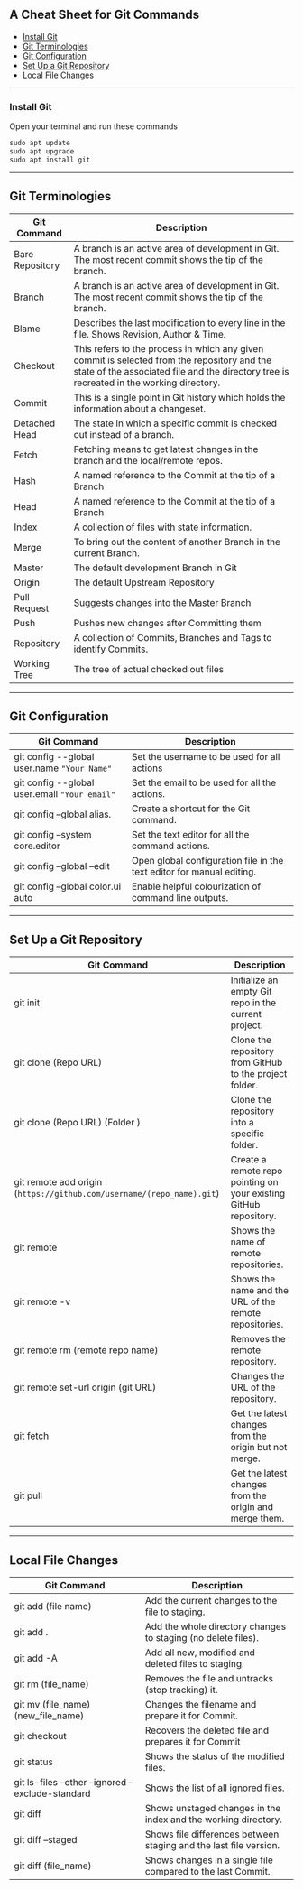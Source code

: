 ## A Cheat Sheet for Git Commands 

- [Install Git](#Install-Git)
- [Git Terminologies](#Git-Terminologies)
- [Git Configuration](#Git-Configuration)
- [Set Up a Git Repository](#Set-Up-a-Git-Repository)
- [Local File Changes](#Local-File-Changes)



<hr>

### Install Git

Open your terminal and run these commands

```cpp
sudo apt update
sudo apt upgrade
sudo apt install git
```

<hr>

## Git Terminologies
| Git Command | Description |
| - | - |
| Bare Repository | A branch is an active area of development in Git. The most recent commit shows the tip of the branch. |
| Branch | A branch is an active area of development in Git. The most recent commit shows the tip of the branch. |
| Blame | Describes the last modification to every line in the file. Shows Revision, Author & Time. |
| Checkout | This refers to the process in which any given commit is selected from the repository and the state of the associated file and the directory tree is recreated in the working directory. |
| Commit | This is a single point in Git history which holds the information about a changeset. |
| Detached Head | The state in which a specific commit is checked out instead of a branch. |
| Fetch | Fetching means to get latest changes in the branch and the local/remote repos. |
| Hash | A named reference to the Commit at the tip of a Branch |
| Head | A named reference to the Commit at the tip of a Branch |
| Index | A collection of files with state information. |
| Merge | To bring out the content of another Branch in the current Branch. |
| Master | The default development Branch in Git |
| Origin | The default Upstream Repository |
| Pull Request | Suggests changes into the Master Branch |
| Push | Pushes new changes after Committing them |
| Repository | A collection of Commits, Branches and Tags to identify Commits. |
| Working Tree | The tree of actual checked out files |

<hr>

## Git Configuration
| Git Command | Description |
| - | - |
| git config --global user.name `"Your Name"`|Set the username to be used for all actions |
| git config --global user.email `"Your email"` | Set the email to be used for all the actions. |
| git config –global alias. | Create a shortcut for the Git command. |
| git config –system core.editor | Set the text editor for all the command actions. |
| git config –global –edit | Open global configuration file in the text editor for manual editing. |
| git config –global color.ui auto | Enable helpful colourization of command line outputs. |

<hr>

## Set Up a Git Repository
| Git Command | Description |
| - | - |
| git init | Initialize an empty Git repo in the current project. |
| git clone (Repo URL) | Clone the repository from GitHub to the project folder. |
| git clone (Repo URL) (Folder ) | Clone the repository into a specific folder. |
| git remote add origin (`https://github.com/username/(repo_name).git`) | Create a remote repo pointing on your existing GitHub repository. |
| git remote | Shows the name of remote repositories. |
| git remote -v | Shows the name and the URL of the remote repositories. |
| git remote rm (remote repo name) | Removes the remote repository. |
| git remote set-url origin (git URL) | Changes the URL of the repository. |
| git fetch | Get the latest changes from the origin but not merge. |
| git pull | Get the latest changes from the origin and merge them. |



<hr>

## Local File Changes
| Git Command | Description |
| - | - |
| git add (file name) | Add the current changes to the file to staging.  |
| git add . | Add the whole directory changes to staging (no delete files). |
| git add -A | Add all new, modified and deleted files to staging. |
| git rm (file_name) | Removes the file and untracks (stop tracking) it. |
| git mv  (file_name) (new_file_name) | Changes the filename and prepare it for Commit. |
| git checkout <deleted file name> | Recovers the deleted file and prepares it for Commit |
| git status | Shows the status of the modified files. |
| git ls-files –other –ignored –exclude-standard | Shows the list of all ignored files. |
| git diff | Shows unstaged changes in the index and the working directory. |
| git diff –staged | Shows file differences between staging and the last file version. |
| git diff (file_name) | Shows changes in a single file compared to the last Commit. |
























